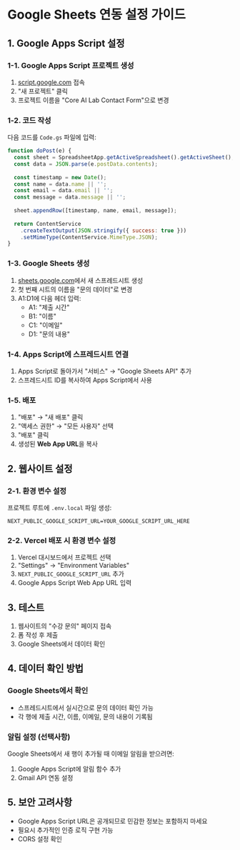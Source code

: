 # Google Sheets 연동 설정 가이드

## 1. Google Apps Script 설정

### 1-1. Google Apps Script 프로젝트 생성
1. [script.google.com](https://script.google.com) 접속
2. "새 프로젝트" 클릭
3. 프로젝트 이름을 "Core AI Lab Contact Form"으로 변경

### 1-2. 코드 작성
다음 코드를 `Code.gs` 파일에 입력:

```javascript
function doPost(e) {
  const sheet = SpreadsheetApp.getActiveSpreadsheet().getActiveSheet();
  const data = JSON.parse(e.postData.contents);
  
  const timestamp = new Date();
  const name = data.name || '';
  const email = data.email || '';
  const message = data.message || '';
  
  sheet.appendRow([timestamp, name, email, message]);
  
  return ContentService
    .createTextOutput(JSON.stringify({ success: true }))
    .setMimeType(ContentService.MimeType.JSON);
}
```

### 1-3. Google Sheets 생성
1. [sheets.google.com](https://sheets.google.com)에서 새 스프레드시트 생성
2. 첫 번째 시트의 이름을 "문의 데이터"로 변경
3. A1:D1에 다음 헤더 입력:
   - A1: "제출 시간"
   - B1: "이름"
   - C1: "이메일"
   - D1: "문의 내용"

### 1-4. Apps Script에 스프레드시트 연결
1. Apps Script로 돌아가서 "서비스" → "Google Sheets API" 추가
2. 스프레드시트 ID를 복사하여 Apps Script에서 사용

### 1-5. 배포
1. "배포" → "새 배포" 클릭
2. "액세스 권한" → "모든 사용자" 선택
3. "배포" 클릭
4. 생성된 **Web App URL**을 복사

## 2. 웹사이트 설정

### 2-1. 환경 변수 설정
프로젝트 루트에 `.env.local` 파일 생성:

```env
NEXT_PUBLIC_GOOGLE_SCRIPT_URL=YOUR_GOOGLE_SCRIPT_URL_HERE
```

### 2-2. Vercel 배포 시 환경 변수 설정
1. Vercel 대시보드에서 프로젝트 선택
2. "Settings" → "Environment Variables"
3. `NEXT_PUBLIC_GOOGLE_SCRIPT_URL` 추가
4. Google Apps Script Web App URL 입력

## 3. 테스트

1. 웹사이트의 "수강 문의" 페이지 접속
2. 폼 작성 후 제출
3. Google Sheets에서 데이터 확인

## 4. 데이터 확인 방법

### Google Sheets에서 확인
- 스프레드시트에서 실시간으로 문의 데이터 확인 가능
- 각 행에 제출 시간, 이름, 이메일, 문의 내용이 기록됨

### 알림 설정 (선택사항)
Google Sheets에서 새 행이 추가될 때 이메일 알림을 받으려면:
1. Google Apps Script에 알림 함수 추가
2. Gmail API 연동 설정

## 5. 보안 고려사항

- Google Apps Script URL은 공개되므로 민감한 정보는 포함하지 마세요
- 필요시 추가적인 인증 로직 구현 가능
- CORS 설정 확인 